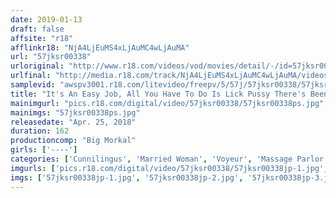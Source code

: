 ```yaml
---
date: 2019-01-13
draft: false
affsite: "r18"
afflinkr18: "NjA4LjEuMS4xLjAuMC4wLjAuMA"
url: "57jksr00338"
urloriginal: "http://www.r18.com/videos/vod/movies/detail/-/id=57jksr00338"
urlfinal: "http://media.r18.com/track/NjA4LjEuMS4xLjAuMC4wLjAuMA/videos/vod/movies/detail/-/id=57jksr00338"
samplevid: "awspv3001.r18.com/litevideo/freepv/5/57j/57jksr00338/57jksr00338_dmb_w.mp4"
title: "It's An Easy Job, All You Have To Do Is Lick Pussy There's Been An Increase In Married Woman Babes Who Use Every Trick In The Book To Get You To Slip Your Cock In! But Fucking Is Absolutely Not Allowed!! The Reason Is Because This Massage Parlor Service Exists Only To Stimulate The Clit With Some Gentle Flicks Of Your Tongue"
mainimgurl: "pics.r18.com/digital/video/57jksr00338/57jksr00338ps.jpg"
mainimgs: "57jksr00338ps.jpg"
releasedate: "Apr. 25, 2018"
duration: 162
productioncomp: "Big Morkal"
girls: ['----']
categories: ['Cunnilingus', 'Married Woman', 'Voyeur', 'Massage Parlor', 'Creampie', 'Hi-Def']
imgurls: ['pics.r18.com/digital/video/57jksr00338/57jksr00338jp-1.jpg', 'pics.r18.com/digital/video/57jksr00338/57jksr00338jp-2.jpg', 'pics.r18.com/digital/video/57jksr00338/57jksr00338jp-3.jpg', 'pics.r18.com/digital/video/57jksr00338/57jksr00338jp-4.jpg', 'pics.r18.com/digital/video/57jksr00338/57jksr00338jp-5.jpg', 'pics.r18.com/digital/video/57jksr00338/57jksr00338jp-6.jpg', 'pics.r18.com/digital/video/57jksr00338/57jksr00338jp-7.jpg', 'pics.r18.com/digital/video/57jksr00338/57jksr00338jp-8.jpg', 'pics.r18.com/digital/video/57jksr00338/57jksr00338jp-9.jpg', 'pics.r18.com/digital/video/57jksr00338/57jksr00338jp-10.jpg', 'pics.r18.com/digital/video/57jksr00338/57jksr00338jp-11.jpg', 'pics.r18.com/digital/video/57jksr00338/57jksr00338jp-12.jpg', 'pics.r18.com/digital/video/57jksr00338/57jksr00338jp-13.jpg', 'pics.r18.com/digital/video/57jksr00338/57jksr00338jp-14.jpg', 'pics.r18.com/digital/video/57jksr00338/57jksr00338jp-15.jpg', 'pics.r18.com/digital/video/57jksr00338/57jksr00338jp-16.jpg', 'pics.r18.com/digital/video/57jksr00338/57jksr00338jp-17.jpg', 'pics.r18.com/digital/video/57jksr00338/57jksr00338jp-18.jpg', 'pics.r18.com/digital/video/57jksr00338/57jksr00338jp-19.jpg', 'pics.r18.com/digital/video/57jksr00338/57jksr00338jp-20.jpg']
imgs: ['57jksr00338jp-1.jpg', '57jksr00338jp-2.jpg', '57jksr00338jp-3.jpg', '57jksr00338jp-4.jpg', '57jksr00338jp-5.jpg', '57jksr00338jp-6.jpg', '57jksr00338jp-7.jpg', '57jksr00338jp-8.jpg', '57jksr00338jp-9.jpg', '57jksr00338jp-10.jpg', '57jksr00338jp-11.jpg', '57jksr00338jp-12.jpg', '57jksr00338jp-13.jpg', '57jksr00338jp-14.jpg', '57jksr00338jp-15.jpg', '57jksr00338jp-16.jpg', '57jksr00338jp-17.jpg', '57jksr00338jp-18.jpg', '57jksr00338jp-19.jpg', '57jksr00338jp-20.jpg']
---
```

